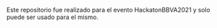 Este repositorio fue realizado para el evento HackatonBBVA2021 y solo puede ser usado para el mismo.
